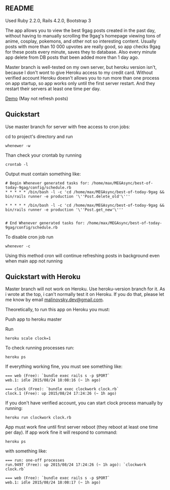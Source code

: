 ## README

Used Ruby 2.2.0, Rails 4.2.0, Bootstrap 3

The app allows you to view the best 9gag posts created in the past day, without having to manually scrolling the 9gag's homepage viewing tons of anime, cosplay, pokemons, and other not so interesting content. Usually posts with more than 10 000 upvotes are really good, so app checks 9gag for these posts every minute, saves they to database. Also every minute app delete from DB posts that been added more than 1 day ago.

Master branch is well-tested on my own server, but heroku version isn't, because I don't wont to give Heroku access to my credit card. Without verified account Heroku doesn't allows you to run more than one process on app startup, so app works only until the first server restart. And they restart their servers at least one time per day.

[Demo](https://bestoftodays9gag.herokuapp.com/) (May not refresh posts)

Quickstart
----------

Use master branch for server with free access to cron jobs:

cd to project's directory and run
```
whenewer -w
```

Than check your crontab by running
```
crontab -l
```

Output must contain something like:

    # Begin Whenever generated tasks for: /home/max/MEGAsync/best-of-today-9gag/config/schedule.rb
    * * * * * /bin/bash -l -c 'cd /home/max/MEGAsync/best-of-today-9gag && bin/rails runner -e production '\''Post.delete_old'\'''
    
    * * * * * /bin/bash -l -c 'cd /home/max/MEGAsync/best-of-today-9gag && bin/rails runner -e production '\''Post.get_new'\'''
    
    
    # End Whenever generated tasks for: /home/max/MEGAsync/best-of-today-9gag/config/schedule.rb

To disable cron job run
```
whenever -c
```

Using this method cron will continue refreshing posts in background even when main app not running

Quickstart with Heroku
----------------------

Master branch will not work on Heroku. Use heroku-version branch for it. As i wrote at the top, i can't normally test it on Heroku. If you do that, please let me know by email [malinovsky.dev@gmail.com](mailto:malinovsky.dev@gmail.com).

Theoretically, to run this app on Heroku you must:

Push app to heroku master

Run
```
heroku scale clock=1
```
To check running processes run:
```
heroku ps
```
If everything working fine, you must see something like:

    === web (Free): `bundle exec rails s -p $PORT`
    web.1: idle 2015/08/24 18:08:16 (~ 1h ago)
    
    === clock (Free): `bundle exec clockwork clock.rb`
    clock.1 (Free): up 2015/08/24 17:24:26 (~ 1h ago)

If you don't have verified account, you can start clock process manually by running:
```
heroku run clockwork clock.rb
```

App must work fine until first server reboot (they reboot at least one time per day).
If app work fine it will respond to command:
```
heroku ps
```

with something like:

    === run: one-off processes
    run.9497 (Free): up 2015/08/24 17:24:26 (~ 1h ago): `clockwork clock.rb`
    
    === web (Free): `bundle exec rails s -p $PORT`
    web.1: idle 2015/08/24 18:08:17 (~ 1h ago)
